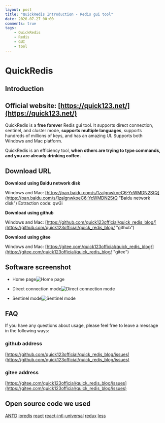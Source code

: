 ```yaml
---
layout: post
title: "QuickRedis Introduction - Redis gui tool"
date: 2020-07-27 00:00
comments: true
tags: 
	- QuickRedis
	- Redis
	- GUI
	- tool
---
```


# QuickRedis
## Introduction
## Official website: [https://quick123.net/](https://quick123.net/)
QuickRedis is a **free forever** Redis gui tool. It supports direct connection, sentinel, and cluster mode, **supports multiple languages**, supports hundreds of millions of keys, and has an amazing UI. Supports both Windows and Mac platform.

QuickRedis is an efficiency tool, **when others are trying to type commands, and you are already drinking coffee.**

## Download URL
**Download using Baidu network disk**

Windows and Mac: [https://pan.baidu.com/s/1zalgnwkoeC6-YcWMDN2StQ](https://pan.baidu.com/s/1zalgnwkoeC6-YcWMDN2StQ "Baidu network disk") Extraction code: qw3i

**Download using github**

Windows and Mac: [https://github.com/quick123official/quick_redis_blog/](https://github.com/quick123official/quick_redis_blog/ "github")

**Download using gitee**

Windows and Mac: [https://gitee.com/quick123official/quick_redis_blog/](https://gitee.com/quick123official/quick_redis_blog/ "gitee")

## Software screenshot

- Home page![Home page](https://quick123.net/images/quickredis_Introduction/home.png "home.png")

- Direct connection mode![Direct connection mode](https://quick123.net/images/quickredis_Introduction/saobing.png "saobing.png")

- Sentinel mode![Sentinel mode](https://quick123.net/images/quickredis_Introduction/zhilian.png "zhilian.png")

## FAQ
If you have any questions about usage, please feel free to leave a message in the following ways:

### github address
[https://github.com/quick123official/quick_redis_blog/issues](https://github.com/quick123official/quick_redis_blog/issues)

### gitee address

[https://gitee.com/quick123official/quick_redis_blog/issues](https://gitee.com/quick123official/quick_redis_blog/issues)

## Open source code we used

[ANTD](https://ant.design/index-cn)  [ioredis](https://github.com/luin/ioredis) [react](https://reactjs.org/) [react-intl-universal](https://github.com/alibaba/react-intl-universal) [redux](https://redux.js.org/) [less](http://lesscss.org/features/)

